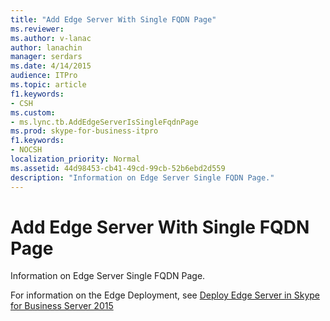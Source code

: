 ```yaml
---
title: "Add Edge Server With Single FQDN Page"
ms.reviewer: 
ms.author: v-lanac
author: lanachin
manager: serdars
ms.date: 4/14/2015
audience: ITPro
ms.topic: article
f1.keywords:
- CSH
ms.custom:
- ms.lync.tb.AddEdgeServerIsSingleFqdnPage
ms.prod: skype-for-business-itpro
f1.keywords:
- NOCSH
localization_priority: Normal
ms.assetid: 44d98453-cb41-49cd-99cb-52b6ebd2d559
description: "Information on Edge Server Single FQDN Page."
---
```


# Add Edge Server With Single FQDN Page
 
Information on Edge Server Single FQDN Page.
  
For information on the Edge Deployment, see [Deploy Edge Server in Skype for Business Server 2015](../../deploy/deploy-edge-server/deploy-edge-server.md)
  

